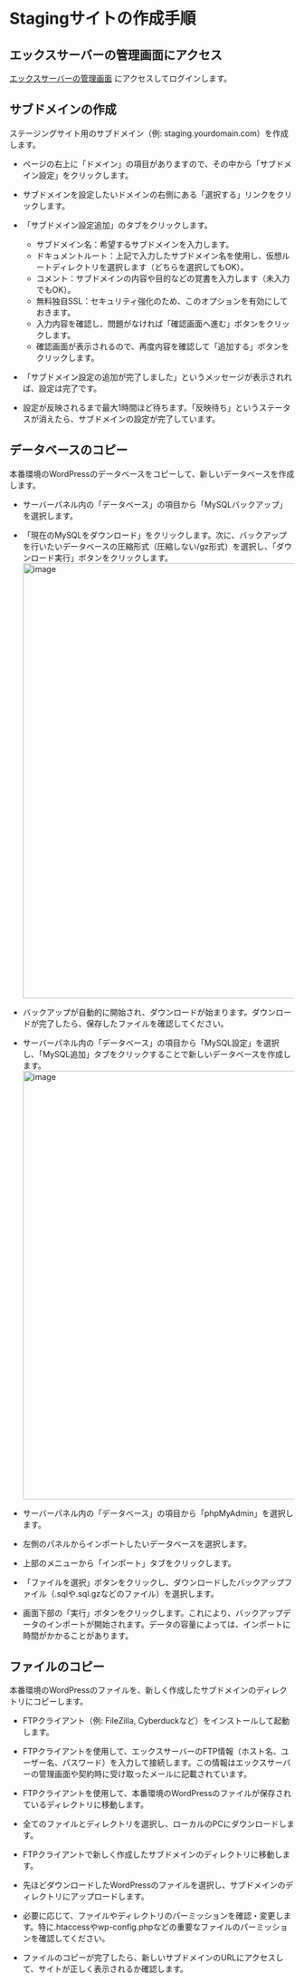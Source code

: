 # Stagingサイトの作成手順

## エックスサーバーの管理画面にアクセス
[エックスサーバーの管理画面](https://secure.xserver.ne.jp/xapanel/login/xserver/server/)
にアクセスしてログインします。

## サブドメインの作成
ステージングサイト用のサブドメイン（例: staging.yourdomain.com）を作成します。

- ページの右上に「ドメイン」の項目がありますので、その中から「サブドメイン設定」をクリックします。  

- サブドメインを設定したいドメインの右側にある「選択する」リンクをクリックします。  

- 「サブドメイン設定追加」のタブをクリックします。  

  - サブドメイン名：希望するサブドメインを入力します。
  - ドキュメントルート：上記で入力したサブドメイン名を使用し、仮想ルートディレクトリを選択します（どちらを選択してもOK）。 
  - コメント：サブドメインの内容や目的などの覚書を入力します（未入力でもOK）。  
  - 無料独自SSL：セキュリティ強化のため、このオプションを有効にしておきます。  
  - 入力内容を確認し、問題がなければ「確認画面へ進む」ボタンをクリックします。  
  - 確認画面が表示されるので、再度内容を確認して「追加する」ボタンをクリックします。  

- 「サブドメイン設定の追加が完了しました」というメッセージが表示されれば、設定は完了です。  

- 設定が反映されるまで最大1時間ほど待ちます。「反映待ち」というステータスが消えたら、サブドメインの設定が完了しています。  

## データベースのコピー
本番環境のWordPressのデータベースをコピーして、新しいデータベースを作成します。

- サーバーパネル内の「データベース」の項目から「MySQLバックアップ」を選択します。

- 「現在のMySQLをダウンロード」をクリックします。次に、バックアップを行いたいデータベースの圧縮形式（圧縮しない/gz形式）を選択し、「ダウンロード実行」ボタンをクリックします。
  <img width="768" alt="image" src="https://github.com/naoya-fuke/StagingProcess/assets/79355329/e7d1226e-afcd-44bc-a3eb-fc27b27b6c61">

- バックアップが自動的に開始され、ダウンロードが始まります。ダウンロードが完了したら、保存したファイルを確認してください。

- サーバーパネル内の「データベース」の項目から「MySQL設定」を選択し、「MySQL追加」タブをクリックすることで新しいデータベースを作成します。  
  <img width="756" alt="image" src="https://github.com/naoya-fuke/StagingProcess/assets/79355329/27e02c79-0d05-4e70-a626-218a5665ec32">

- サーバーパネル内の「データベース」の項目から「phpMyAdmin」を選択します。

- 左側のパネルからインポートしたいデータベースを選択します。

- 上部のメニューから「インポート」タブをクリックします。

- 「ファイルを選択」ボタンをクリックし、ダウンロードしたバックアップファイル（.sqlや.sql.gzなどのファイル）を選択します。

- 画面下部の「実行」ボタンをクリックします。これにより、バックアップデータのインポートが開始されます。データの容量によっては、インポートに時間がかかることがあります。

## ファイルのコピー
本番環境のWordPressのファイルを、新しく作成したサブドメインのディレクトリにコピーします。

- FTPクライアント（例: FileZilla, Cyberduckなど）をインストールして起動します。

- FTPクライアントを使用して、エックスサーバーのFTP情報（ホスト名、ユーザー名、パスワード）を入力して接続します。この情報はエックスサーバーの管理画面や契約時に受け取ったメールに記載されています。

- FTPクライアントを使用して、本番環境のWordPressのファイルが保存されているディレクトリに移動します。

- 全てのファイルとディレクトリを選択し、ローカルのPCにダウンロードします。

- FTPクライアントで新しく作成したサブドメインのディレクトリに移動します。

- 先ほどダウンロードしたWordPressのファイルを選択し、サブドメインのディレクトリにアップロードします。

- 必要に応じて、ファイルやディレクトリのパーミッションを確認・変更します。特に.htaccessやwp-config.phpなどの重要なファイルのパーミッションを確認してください。

- ファイルのコピーが完了したら、新しいサブドメインのURLにアクセスして、サイトが正しく表示されるか確認します。
